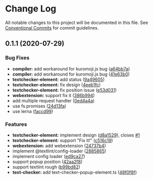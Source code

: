 # Change Log

All notable changes to this project will be documented in this file.
See [Conventional Commits](https://conventionalcommits.org) for commit guidelines.

## 0.1.1 (2020-07-29)


### Bug Fixes

* **compiler:** add workaround for kuromoji.js bug ([a64bb7a](https://github.com/textlint/editor/commit/a64bb7a3e4f285322456ae5ef8ec3f353098fcd8))
* **compiler:** add workaround for kuromoji.js bug ([41e63b0](https://github.com/textlint/editor/commit/41e63b0f46dcf82314a502e1d2e36a7533afcb6b))
* **textchecker-element:** add status ([9a49605](https://github.com/textlint/editor/commit/9a496056791e7e9f8d3e3649cd73d54ae143223f))
* **textchecker-element:** fix design ([4eeb1fc](https://github.com/textlint/editor/commit/4eeb1fc7ea0c2c6b60a4827f61d3b76eab66b6c1))
* **textchecker-element:** fix position issue ([e53d031](https://github.com/textlint/editor/commit/e53d0314a2c78c9433fefb4a7ac2cf5be78d16b9))
* **webextension:**  support fix it ([386b994](https://github.com/textlint/editor/commit/386b9944776ebf6f4e97b7f33dbf01c12ccc6168))
* add multiple request handler ([0ed4a4a](https://github.com/textlint/editor/commit/0ed4a4aae6ded8f053070b9ff2f74adc64aa98ce))
* use fs.promises ([24d13fa](https://github.com/textlint/editor/commit/24d13fa6109de7787191c730649e0ed02f119d53))
* use lerna ([faccd99](https://github.com/textlint/editor/commit/faccd9911c49aa06058564bcf21e21ef63567c4a))


### Features

* **textchecker-element:** implement design ([d8a1529](https://github.com/textlint/editor/commit/d8a15296f70ddacbb01d435c984645d7d3625eac)), closes [#1](https://github.com/textlint/editor/issues/1)
* **textchecker-element:** support "Fix it!" ([c516c19](https://github.com/textlint/editor/commit/c516c19445d55a9bdeace723efc2a1737d4e1550))
* **webextension:** add webextension ([24737b4](https://github.com/textlint/editor/commit/24737b41f9d7e0a1af4109197b990f4bbc8905f9))
* implement @textlint/config-loader ([2885865](https://github.com/textlint/editor/commit/28858652e43712ee7db032716c5ef417f42789c1))
* implement config loader ([ed9ca27](https://github.com/textlint/editor/commit/ed9ca273b88fd737e5d65c79c5c66778e0dd4b48))
* support popup position ([42aa2f8](https://github.com/textlint/editor/commit/42aa2f8df6d0767c5a7fdeb9fbd63cf70ca37b93))
* support textlint rough ([b99bd82](https://github.com/textlint/editor/commit/b99bd82ee484df4ade771cafd346e11100ca023f))
* **text-checker:** add text-checker-popup-element.ts ([48f0f8f](https://github.com/textlint/editor/commit/48f0f8fd5ba962ea3b5dfc245bea11b2513efccc))
